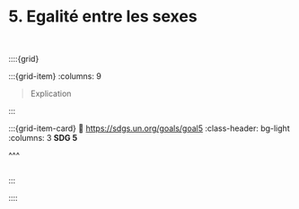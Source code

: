 # 5. Egalité entre les sexes

<br>

::::{grid}

:::{grid-item}
:columns: 9

> Explication


:::

:::{grid-item-card}
:link: https://sdgs.un.org/goals/goal5
:class-header: bg-light
:columns: 3
**SDG 5**

^^^

```{image} ../../_static/Images/F-SDG-Icons-2019-WEB/F-WEB-Goal-05.png

```

:::

::::